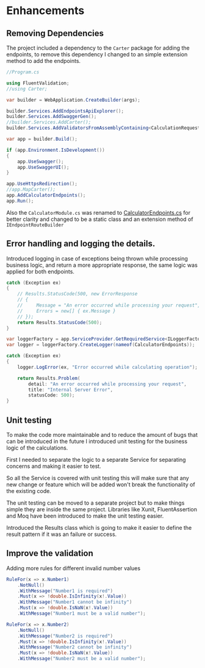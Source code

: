 # Enhancements

## Removing Dependencies
The project included a dependency to the `Carter` package for adding the endpoints, to remove this dependency I changed to an simple extension method to add the endpoints.

```csharp
//Program.cs

using FluentValidation;
//using Carter;

var builder = WebApplication.CreateBuilder(args);

builder.Services.AddEndpointsApiExplorer();
builder.Services.AddSwaggerGen();
//builder.Services.AddCarter();
builder.Services.AddValidatorsFromAssemblyContaining<CalculationRequestValidator>();

var app = builder.Build();

if (app.Environment.IsDevelopment())
{
    app.UseSwagger();
    app.UseSwaggerUI();
}

app.UseHttpsRedirection();
//app.MapCarter();
app.AddCalculatorEndpoints();
app.Run();
```

Also the `CalculatorModule.cs` was renamed to [CalculatorEndpoints.cs](/Code/EnhancedProject/Endpoints/CalculatorEndpoints.cs) for better clarity and changed to be a static class and an extension method of `IEndpointRouteBuilder`

## Error handling and logging the details.
Introduced logging in case of exceptions being thrown while processing business logic,
and return a more appropriate response, the same logic was applied for both endpoints.

```csharp
catch (Exception ex)
{
    // Results.StatusCode(500, new ErrorResponse
    // {
    //     Message = "An error occurred while processing your request",
    //     Errors = new[] { ex.Message }
    // });
    return Results.StatusCode(500);
}
```

```csharp
var loggerFactory = app.ServiceProvider.GetRequiredService<ILoggerFactory>();
var logger = loggerFactory.CreateLogger(nameof(CalculatorEndpoints));

catch (Exception ex)
{
    logger.LogError(ex, "Error occurred while calculating operation");

    return Results.Problem(
        detail: "An error occurred while processing your request",
        title: "Internal Server Error",
        statusCode: 500);
}
```

## Unit testing
To make the code more maintainable and to reduce the amount of bugs that can be introduced in the future
I introduced unit testing for the business logic of the calculations.

First I needed to separate the logic to a separate Service for separating concerns and making it easier to test. 

So all the Service is covered with unit testing this will make sure that any new change or feature which will be added won't break the functionality of the existing code.

The unit testing can be moved to a separate project but to make things simple they are inside the same project. 
Libraries like Xunit, FluentAssertion and Moq have been introduced to make the unit testing easier.

Introduced the Results class which is going to make it easier to define the result pattern if it was an failure or success.

## Improve the validation
Adding more rules for different invalid number values 
```csharp
RuleFor(x => x.Number1)
    .NotNull()
    .WithMessage("Number1 is required")
    .Must(x => !double.IsInfinity(x!.Value))
    .WithMessage("Number1 cannot be infinity")
    .Must(x => !double.IsNaN(x!.Value))
    .WithMessage("Number1 must be a valid number");

RuleFor(x => x.Number2)
    .NotNull()
    .WithMessage("Number2 is required")
    .Must(x => !double.IsInfinity(x!.Value))
    .WithMessage("Number2 cannot be infinity")
    .Must(x => !double.IsNaN(x!.Value))
    .WithMessage("Number2 must be a valid number");
```
